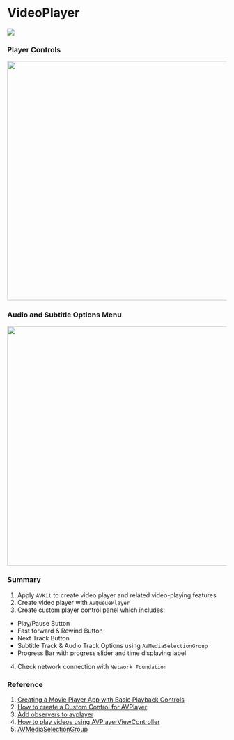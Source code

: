 # VideoPlayer
<img src="https://img.shields.io/badge/Usage-AVKit-orange">

### Player Controls

<img src="https://i.imgur.com/kqECg86.png" width="550">

### Audio and Subtitle Options Menu

<img src="https://i.imgur.com/OH1ds0w.png" width="550">

### Summary

1. Apply `AVKit` to create video player and related video-playing features
2. Create video player with `AVQueuePlayer`
3. Create custom player control panel which includes:
- Play/Pause Button
- Fast forward & Rewind Button
- Next Track Button
- Subtitle Track & Audio Track Options using `AVMediaSelectionGroup`
- Progress Bar with progress slider and time displaying label
4. Check network connection with `Network Foundation`

### Reference

<ol>
<li><a href="https://developer.apple.com/documentation/avfoundation/media_playback_and_selection/creating_a_movie_player_app_with_basic_playback_controls">Creating a Movie Player App with Basic Playback Controls</a></li>
<li><a href="https://medium.com/@nabilsafatli/how-to-create-a-custom-control-for-avplayer-1e53b9188ae3">How to create a Custom Control for AVPlayer</a></li>
<li><a href="https://gist.github.com/netgfx/42028481b49e33699ad048a6a2f87c64">Add observers to avplayer</a></li>
<li><a href="https://www.hackingwithswift.com/example-code/media/how-to-play-videos-using-avplayerviewcontroller">How to play videos using AVPlayerViewController</a></li>
<li><a href="https://developer.apple.com/documentation/avfoundation/avmediaselectiongroup">AVMediaSelectionGroup</a></li>
</ol>
